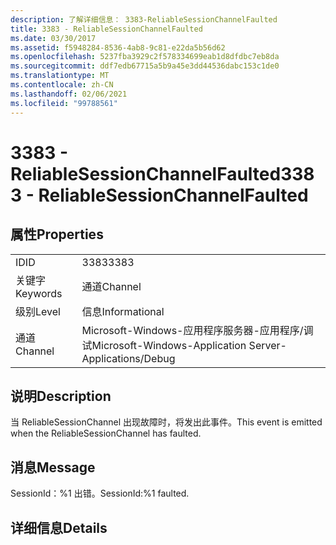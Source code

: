 ```yaml
---
description: 了解详细信息： 3383-ReliableSessionChannelFaulted
title: 3383 - ReliableSessionChannelFaulted
ms.date: 03/30/2017
ms.assetid: f5948284-8536-4ab8-9c81-e22da5b56d62
ms.openlocfilehash: 5237fba3929c2f578334699eab1d8dfdbc7eb8da
ms.sourcegitcommit: ddf7edb67715a5b9a45e3dd44536dabc153c1de0
ms.translationtype: MT
ms.contentlocale: zh-CN
ms.lasthandoff: 02/06/2021
ms.locfileid: "99788561"
---
```

# <a name="3383---reliablesessionchannelfaulted"></a><span data-ttu-id="11911-103">3383 - ReliableSessionChannelFaulted</span><span class="sxs-lookup"><span data-stu-id="11911-103">3383 - ReliableSessionChannelFaulted</span></span>

## <a name="properties"></a><span data-ttu-id="11911-104">属性</span><span class="sxs-lookup"><span data-stu-id="11911-104">Properties</span></span>  
  
|||  
|-|-|  
|<span data-ttu-id="11911-105">ID</span><span class="sxs-lookup"><span data-stu-id="11911-105">ID</span></span>|<span data-ttu-id="11911-106">3383</span><span class="sxs-lookup"><span data-stu-id="11911-106">3383</span></span>|  
|<span data-ttu-id="11911-107">关键字</span><span class="sxs-lookup"><span data-stu-id="11911-107">Keywords</span></span>|<span data-ttu-id="11911-108">通道</span><span class="sxs-lookup"><span data-stu-id="11911-108">Channel</span></span>|  
|<span data-ttu-id="11911-109">级别</span><span class="sxs-lookup"><span data-stu-id="11911-109">Level</span></span>|<span data-ttu-id="11911-110">信息</span><span class="sxs-lookup"><span data-stu-id="11911-110">Informational</span></span>|  
|<span data-ttu-id="11911-111">通道</span><span class="sxs-lookup"><span data-stu-id="11911-111">Channel</span></span>|<span data-ttu-id="11911-112">Microsoft-Windows-应用程序服务器-应用程序/调试</span><span class="sxs-lookup"><span data-stu-id="11911-112">Microsoft-Windows-Application Server-Applications/Debug</span></span>|  
  
## <a name="description"></a><span data-ttu-id="11911-113">说明</span><span class="sxs-lookup"><span data-stu-id="11911-113">Description</span></span>  

 <span data-ttu-id="11911-114">当 ReliableSessionChannel 出现故障时，将发出此事件。</span><span class="sxs-lookup"><span data-stu-id="11911-114">This event is emitted when the ReliableSessionChannel has faulted.</span></span>  
  
## <a name="message"></a><span data-ttu-id="11911-115">消息</span><span class="sxs-lookup"><span data-stu-id="11911-115">Message</span></span>  

 <span data-ttu-id="11911-116">SessionId：%1 出错。</span><span class="sxs-lookup"><span data-stu-id="11911-116">SessionId:%1 faulted.</span></span>  
  
## <a name="details"></a><span data-ttu-id="11911-117">详细信息</span><span class="sxs-lookup"><span data-stu-id="11911-117">Details</span></span>
